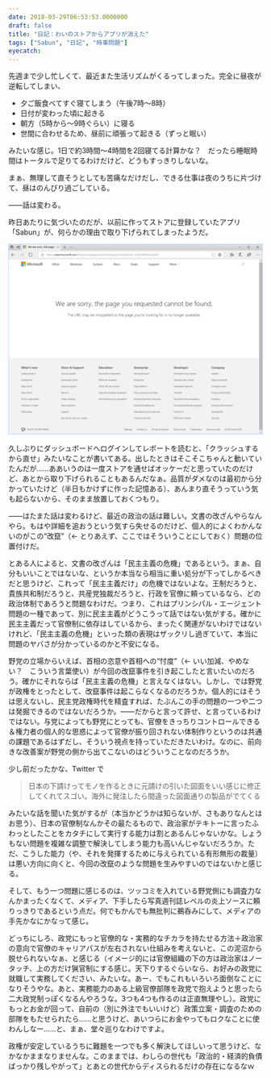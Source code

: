 ```yaml
---
date: 2018-03-29T06:53:53.0000000
draft: false
title: "日記：わいのストアからアプリが消えた"
tags: ["Sabun", "日記", "時事問題"]
eyecatch: 
---
```

<p>先週まで少し忙しくて、最近また生活リズムがくるってしまった。完全に昼夜が逆転してしまい、</p>

<ul>
<li>夕ご飯食べてすぐ寝てしまう（午後7時～8時）</li>
<li>日付が変わった頃に起きる</li>
<li>朝方（5時から～9時ぐらい）に寝る</li>
<li>世間に合わせるため、昼前に頑張って起きる（ずっと眠い）</li>
</ul><p>みたいな感じ。1日で約3時間～4時間を2回寝てる計算かな？　だったら睡眠時間はトータルで足りてるわけだけど、どうもすっきりしないな。</p><p>まぁ、無理して直そうとしても苦痛なだけだし、できる仕事は夜のうちに片づけて、昼はのんびり過ごしている。</p><p>――話は変わる。</p><p>昨日あたりに気づいたのだが、以前に作ってストアに登録していたアプリ「Sabun」が、何らかの理由で取り下げられてしまったようだ。</p><p><span itemscope itemtype="http://schema.org/Photograph"><img src="20180329061005.png" alt="f:id:daruyanagi:20180329061005p:plain" title="f:id:daruyanagi:20180329061005p:plain" class="hatena-fotolife" itemprop="image"></span></p><p>久しぶりにダッシュボードへログインしてレポートを読むと、「クラッシュするから直せ」みたいなことが書いてある。出したときはそこそこちゃんと動いていたんだが……ああいうのは一度ストアを通せばオッケーだと思っていたのだけど、あとから取り下げられることもあるんだなぁ。品質がダメなのは最初から分かっていたけど（半日もかけずに作った記憶ある）、あんまり直そうっていう気も起らないから、そのまま放置しておくつもり。</p><p>――はたまた話は変わるけど、最近の政治の話は難しい。文書の改ざんやらなんやら。もはや詳細を追おうという気すら失せるのだけど、個人的によくわかんないのがこの“改竄”（← とりあえず、ここではそういうことにしておく）問題の位置付けだ。</p><p>とある人によると、文書の改ざんは「民主主義の危機」であるという。まぁ、自分もいいことではないな、というか本当なら相当に重い処分が下ってしかるべきだと思うけど、これって「民主主義だけ」の危機ではないよな。王制だろうと、貴族共和制だろうと、共産党独裁だろうと、行政を官僚に頼っているなら、どの政治体制であろうと問題なわけだ。つまり、これはプリンシパル・エージェント問題の一種であって、別に民主主義がどうこうって話ではない気がする。確かに民主主義だって官僚制に依存はしているから、まったく関連がないわけではないけれど、「民主主義の危機」といった類の表現はザックリし過ぎていて、本当に問題のヤバさが分かっているのかと不安になる。</p><p>野党の立場からいえば、首相の恣意や首相への“忖度”（← いい加減、やめない？　こういう言葉使い）が今回の改竄事件を引き起こしたと言いたいのだろう。確かにそれならば「民主主義の危機」と言えなくはない。しかし、では野党が政権をとったとして、改竄事件は起こらなくなるのだろうか。個人的にはそうは思えないし、民主党政権時代を精査すれば、たぶんこの手の問題の一つや二つは発掘できるのではないだろうか。――だからと言って許せ、と言っているわけではない。与党によっても野党にとっても、官僚をきっちりコントロールできる＆権力者の個人的な思惑によって官僚が振り回されない体制作りというのは共通の課題であるはずだし、そういう視点を持っていただきたいわけ。なのに、前向きな改善案が野党の側から出てこないのはどういうことなのだろうか。</p><p>少し前だったかな、Twitter で</p>

<blockquote>
<p>日本の下請けってモノを作るときに元請けの引いた図面をいい感じに修正してくれてスゴい。海外に発注したら間違った図面通りの製品がでてくる</p>

</blockquote>
<p>みたいな話を聞いた気がするが（本当かどうかは知らないが、さもありなんとはお思う）、日本の官僚制なんかその最たるもので、政治家がテキトーに言ったふわっとしたことをカタチにして実行する能力は割とあるんじゃないかな。しょうもない問題を複雑な調整で解決してしまう能力も高いんじゃないだろうか。ただ、こうした能力（や、それを発揮するために与えられている有形無形の裁量）は悪い方向に向くと、今回の改竄のような問題を生みやすいのではないかと感じる。</p><p>そして、もう一つ問題に感じるのは、ツッコミを入れている野党側にも調査力なんかまったくなくて、メディア、下手したら写真週刊誌レベルの炎上ソースに頼りっきりであるという点だ。何でもかんでも無批判に鵜呑みにして、メディアの手先かなにかなって感じ。</p><p>どっちにしろ、政党にもっと官僚的な・実務的なチカラを持たせる方法＋政治家の意向で官僚のキャリアパスが左右されない仕組みを考えないと、この泥沼から脱せられないなぁ、と感じる（イメージ的には官僚組織の下の方は政治家はノータッチ、上の方だけ猟官制にする感じ。天下りするぐらいなら、お好みの政党に就職して実務してください、みたいな。あー、でもこれもいろいろ面倒なことになりそうやな。あと、実務能力のある上級官僚部隊を政党で抱えようと思ったら二大政党制っぽくなるんやろうな。3つも4つも作るのは正直無理やし）。政党にもっとお金が回って、自前の（別に外注でもいいけど）政策立案・調査のための部隊をもたせられたら……と思うけど、あいつらにお金やってもロクなことに使わんしなー……と、まぁ、堂々巡りなわけですよ。</p><p>政権が安定しているうちに難題を一つでも多く解決してほしいって思うけど、なかなかままなりませんな。このままでは、わしらの世代も「政治的・経済的負債ばっかり残しやがって」とあとの世代からディスられるだけの存在になるなｗ</p>

